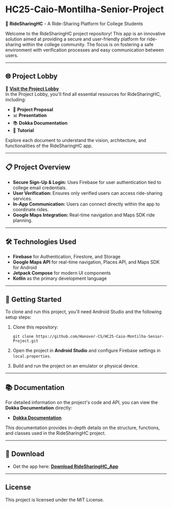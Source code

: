 # HC25-Caio-Montilha-Senior-Project

🚗 **RideSharingHC** - A Ride-Sharing Platform for College Students

Welcome to the RideSharingHC project repository! This app is an innovative solution aimed at providing a secure and user-friendly platform for ride-sharing within the college community. The focus is on fostering a safe environment with verification processes and easy communication between users.

---

## 🌐 Project Lobby

🔗 **[Visit the Project Lobby](https://hanover-cs.github.io/HC25-Caio-Montilha-Senior-Project/docs/)**  
In the Project Lobby, you'll find all essential resources for RideSharingHC, including:

- 📄 **Project Proposal**
- 📊 **Presentation**
- 📚 **Dokka Documentation**
- 📖 **Tutorial**

Explore each document to understand the vision, architecture, and functionalities of the RideSharingHC app.

---

## 📋 Project Overview

- **Secure Sign-Up & Login:** Uses Firebase for user authentication tied to college email credentials.
- **User Verification:** Ensures only verified users can access ride-sharing services.
- **In-App Communication:** Users can connect directly within the app to coordinate rides.
- **Google Maps Integration:** Real-time navigation and Maps SDK ride planning.

---

## 🛠️ Technologies Used

- **Firebase** for Authentication, Firestore, and Storage
- **Google Maps API** for real-time navigation, Places API, and Maps SDK for Android
- **Jetpack Compose** for modern UI components
- **Kotlin** as the primary development language

---

## 🚀 Getting Started

To clone and run this project, you'll need Android Studio and the following setup steps:

1. Clone this repository:
   ```
   git clone https://github.com/Hanover-CS/HC25-Caio-Montilha-Senior-Project.git
   ```
2. Open the project in **Android Studio** and configure Firebase settings in `local.properties`.

3. Build and run the project on an emulator or physical device.

---

## 📚 Documentation

For detailed information on the project's code and API, you can view the **Dokka Documentation** directly:

- [**Dokka Documentation**](https://hanover-cs.github.io/HC25-Caio-Montilha-Senior-Project/api/)

This documentation provides in-depth details on the structure, functions, and classes used in the RideSharingHC project.

---

## 📲 Download

- Get the app here: [**Download RideSharingHC_App**](https://github.com/Hanover-CS/HC25-Caio-Montilha-Senior-Project/releases/download/v0.0.1/app-debug.apk.zip)

---

## License

This project is licensed under the MIT License.
